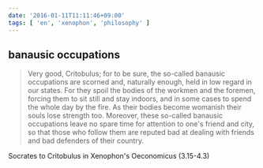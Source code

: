 ```yaml
---
date: '2016-01-11T11:11:46+09:00'
tags: [ 'en', 'xenophon', 'philosophy' ]
---
```


## banausic occupations

> Very good, Critobulus; for to be sure, the so-called banausic occupations
> are scorned and, naturally enough, held in low regard in our states. For they
> spoil the bodies of the workmen and the foremen, forcing them to sit still
> and stay indoors, and in some cases to spend the whole day by the fire.
> As their bodies become womanish their souls lose strength too. Moreover,
> these so-called banausic occupations leave no spare time for attention to
> one's friend and city, so that those who follow them are reputed bad at
> dealing with friends and bad defenders of their country.

Socrates to Critobulus in Xenophon's Oeconomicus (3.15-4.3)


